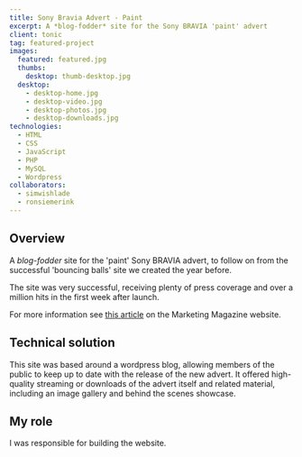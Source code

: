 ```yaml
---
title: Sony Bravia Advert - Paint
excerpt: A *blog-fodder* site for the Sony BRAVIA 'paint' advert
client: tonic
tag: featured-project
images:
  featured: featured.jpg
  thumbs:
    desktop: thumb-desktop.jpg
  desktop:
    - desktop-home.jpg
    - desktop-video.jpg
    - desktop-photos.jpg
    - desktop-downloads.jpg
technologies:
  - HTML
  - CSS
  - JavaScript
  - PHP
  - MySQL
  - Wordpress
collaborators:
  - simwishlade
  - ronsiemerink
---
```


## Overview

A *blog-fodder* site for the 'paint' Sony BRAVIA advert, to follow on from the successful 'bouncing balls' site we created the year before.

The site was very successful, receiving plenty of press coverage and over a million hits in the first week after launch.

For more information see [this article](http://www.marketingmagazine.co.uk/article/626223/sony-bravia-campaigns-no) on the Marketing Magazine website.


## Technical solution

This site was based around a wordpress blog, allowing members of the public to keep up to date with the release of the new advert. It offered high-quality streaming or downloads of the advert itself and related material, including an image gallery and behind the scenes showcase.

## My role

I was responsible for building the website.

